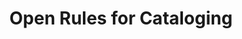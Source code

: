 ---
layout: splash
type: docs
author_profile: false
title: "Open Rules for Cataloging"
permalink: /openrulesforcatalogingproject.github.io/

---